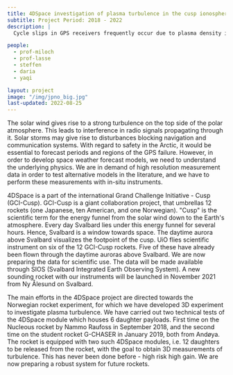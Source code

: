 ```yaml
---
title: 4DSpace investigation of plasma turbulence in the cusp ionosphere
subtitle: Project Period: 2018 - 2022
description: |
  Cycle slips in GPS receivers frequently occur due to plasma density irregularities at high latitudes, even during solar minimum conditions. Recent observations have revealed that cusp auroral dynamics significantly amplify radio signal disturbances. The primary objective for this project is to explore the physical properties of the auroral cusp. In this project we are going to develop a 3D in-situ measurement technique for the Investigation of Cusp Irregularities (ICI) rocket program. Utilizing the miniaturized multi-Needle Langmuir probe system, we are going to instrument 12 ice-hockey puck sized daughter payloads to achieve multi-point measurements. The mini-payloads will be released 4 by 4, in two perpendicular directions, and travel at ~8 m/s relative to the main rocket body, to configure three squares around the rocket. During the flight we expect a final separation between the sub-payloads and the rocket of about 2.5 km and the largest separation between sub-payloads will be about 5 km. This innovative experiment will enable us to explore the 3D nature of turbulent structures. ICI-5 was launched from Ny-Ålesund in December 2019. We will use all available ground instruments, including EISCAT Svalbard Radar, the Longearbyen SuperDARN radar, and auroral instruments at the Kjell Henriksen Observatory, to precisely determine the optimal launch condition. ICI-5 was be part of the Grand Challenge Initiative Cusp rocket program, currently consisting of 10 rockets. This is an historic opportunity and our project is very timely. UiO has flown the novel 4-NLP system onboard 3 NASA rockets. We also flew it on the CAPER-2 payload from Andøya over Svalbard and will fly it on the JAXA rocket from Svalbard in January 2022. Information gathered by all rockets and the ground instruments will provide critical information about the drivers for the plasma turbulence.

people:
  - prof-miloch
  - prof-lasse
  - steffen
  - daria
  - yaqi

layout: project
image: "/img/jpno_big.jpg"
last-updated: 2022-08-25
---
```


The solar wind gives rise to a strong turbulence on the top side of the polar atmosphere. This leads to interference in radio signals propagating through it. Solar storms may give rise to disturbances blocking navigation and communication systems. With regard to safety in the Arctic, it would be essential to forecast periods and regions of the GPS failure. However, in order to develop space weather forecast models, we need to understand the underlying physics. We are in demand of high resolution measurement data in order to test alternative models in the literature, and we have to perform these measurements with in-situ instruments.

 4DSpace is a part of the international Grand Challenge Initiative - Cusp (GCI-Cusp). GCI-Cusp is a giant collaboration project, that umbrellas 12 rockets (one Japanese, ten American, and one Norwegian). "Cusp" is the scientific term for the energy funnel from the solar wind down to the Earth's atmosphere. Every day Svalbard lies under this energy funnel for several hours. Hence, Svalbard is a window towards space. The daytime aurora above Svalbard visualizes the footpoint of the cusp. UiO flies scientific instrument on six of the 12 GCI-Cusp rockets. Five of these have already been flown through the daytime auroras above Svalbard. We are now preparing the data for scientific use. The data will be made available through SIOS (Svalbard Integrated Earth Observing System). A new sounding rocket with our instruments will be launched in November 2021 from Ny Ålesund on Svalbard.

 The main efforts in the 4DSpace project are directed towards the Norwegian rocket experiment, for which we have developed 3D experiment to investigate plasma turbulence. We have carried out two technical tests of the 4DSpace module which houses 6 daughter payloads. First time on the Nucleous rocket by Nammo Raufoss in September 2018, and the second time on the student rocket G-CHASER in January 2019, both from Andøya. The rocket is equipped with two such 4DSpace modules, i.e. 12 daughters to be released from the rocket, with the goal to obtain 3D measurements of turbulence. This has never been done before - high risk high gain. We are now preparing a robust system for future rockets.
